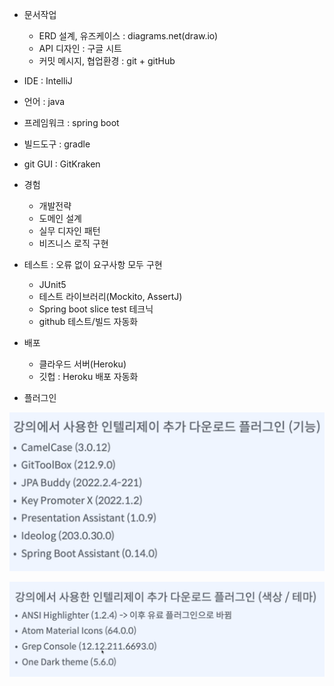 * 문서작업
  * ERD 설계, 유즈케이스 : diagrams.net(draw.io)
  * API 디자인 : 구글 시트
  * 커밋 메시지, 협업환경 : git + gitHub
* IDE : IntelliJ 

* 언어 : java

* 프레임워크 : spring boot

* 빌드도구 : gradle

* git GUI : GitKraken

* 경험 
  * 개발전략
  * 도메인 설계
  * 실무 디자인 패턴
  * 비즈니스 로직 구현

* 테스트 : 오류 없이 요구사항 모두 구현 
  * JUnit5
  * 테스트 라이브러리(Mockito, AssertJ)
  * Spring boot slice test 테크닉
  * github 테스트/빌드 자동화

* 배포 
  * 클라우드 서버(Heroku)
  * 깃헙 : Heroku 배포 자동화

* 플러그인

![image-20221230213515572](md-images/image-20221230213515572.png)

![image-20221230213527161](md-images/image-20221230213527161.png)

